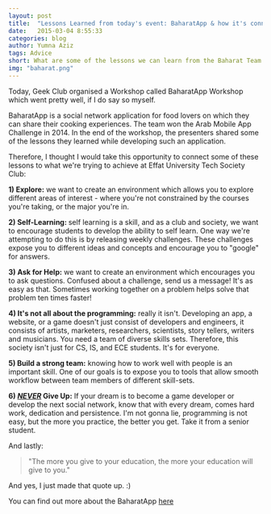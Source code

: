 ```yaml
---
layout: post
title:  "Lessons Learned from today's event: BaharatApp & how it's connected with EUTS"
date:   2015-03-04 8:55:33
categories: blog
author: Yumna Aziz
tags: Advice 
short: What are some of the lessons we can learn from the Baharat Team and how are these lessons connected to what we're trying to do at Effat University Tech Society
img: "baharat.png"
---
```


Today, Geek Club organised a Workshop called BaharatApp Workshop which went pretty well, if I do say so myself. <br>


BaharatApp is a social network application for food lovers on which they can share their cooking experiences. The team won the Arab Mobile App Challenge in 2014. In the end of the workshop, the presenters shared some of the lessons they learned while developing such an application. <br>


Therefore, I thought I would take this opportunity to connect some of these lessons to what we're trying to achieve at Effat University Tech Society Club:
<br>


<B>1) Explore:</B> we want to create an environment which allows you to explore different areas of interest - where you're not constrained by the courses you're taking, or the major you're in. <br>


<B>2) Self-Learning: </B> self learning is a skill, and as a club and society, we want to encourage students to develop the ability to self learn. One way we're attempting to do this is by releasing weekly challenges. These challenges expose you to different ideas and concepts and encourage you to "google" for answers. <br>


<B>3) Ask for Help:</B> we want to create an environment which encourages you to ask questions. Confused about a challenge, send us a message! It's as easy as that. Sometimes working together on a problem helps solve that problem ten times faster!
<br>

<B>4) It's not all about the programming:</B> really it isn't. Developing an app, a website, or a game doesn't just consist of developers and engineers, it consists of artists, marketers, researchers, scientists, story tellers, writers and musicians. You need a team of diverse skills sets. Therefore, this society isn't just for CS, IS, and ECE students. It's for everyone.


<B>5) Build a strong team:</B> knowing how to work well with people is an important skill. One of our goals is to expose you to tools that allow smooth workflow between team members of different skill-sets. 


<B>6) <I><U>NEVER</U></I> Give Up:</B> If your dream is to become a game developer or develop the next social network, know that with every dream, comes hard work, dedication and persistence. I'm not gonna lie, programming is not easy, but the more you practice, the better you get. Take it from a senior student. 

And lastly:

 <blockquote>"The more you give to your education, the more your education will give to you." </blockquote>

And yes, I just made that quote up. :)

You can find out more about the BaharatApp [here](https://twitter.com/baharatapp)